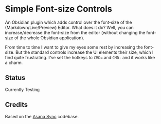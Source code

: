 # Simple Font-size Controls
An Obsidian plugin which adds control over the font-size of the (Markdown/Live/Preview) Editor. What does it do? Well, you can increase/decrease the font-size from the editor (without changing the font-size of the whole Obsidian application).

From time to time I want to give my eyes some rest by increasing the font-size. But the standard controls increase the UI elements their size, which I find quite frustrating. I've set the hotkeys to `CMD=` and `CMD-` and it works like a charm.

## Status
Currently Testing

## Credits
Based on the [Asana Sync](https://github.com/Maxymillion/asana-sync-plugin) codebase.

